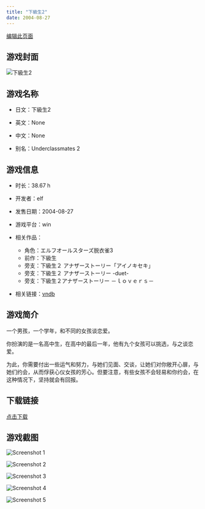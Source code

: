 ```yaml
---
title: "下級生2"
date: 2004-08-27
---
```

[编辑此页面](https://github.com/ACG-3/ADV3-source/blob/main/source/_posts/games/%E4%B8%8B%E7%B4%9A%E7%94%9F.md)

## 游戏封面

![下級生2](https%3A//pan.timero.xyz/onedrive/img_lib_001/%E4%B8%8B%E7%B4%9A%E7%94%9F_cover.avif)


## 游戏名称

- 日文：下級生2
- 英文：None
- 中文：None

- 别名：Underclassmates 2


## 游戏信息

- 时长：38.67 h
- 开发者：elf
- 发售日期：2004-08-27
- 游戏平台：win
- 相关作品：
   - 角色：エルフオールスターズ脱衣雀3
   - 前作：下級生
   - 旁支：下級生２ アナザーストーリー「アイノキセキ」
   - 旁支：下級生２ アナザーストーリー -duet-
   - 旁支：下級生２アナザーストーリー －ｌｏｖｅｒｓ－

- 相关链接：[vndb](https://vndb.org/v1083)


## 游戏简介

一个男孩，一个学年，和不同的女孩谈恋爱。

你扮演的是一名高中生，在高中的最后一年，他有九个女孩可以挑选，与之谈恋爱。

为此，你需要付出一些运气和努力，与她们见面、交谈，让她们对你敞开心扉，与她们约会，从而俘获心仪女孩的芳心。但要注意，有些女孩不会轻易和你约会，在这种情况下，坚持就会有回报。


## 下载链接

[点击下载](https://pan.timero.xyz/onedrive/adv_lib_001/%E4%B8%8B%E7%B4%9A%E7%94%9F)


## 游戏截图


![Screenshot 1](https%3A//pan.timero.xyz/onedrive/img_lib_001/%E4%B8%8B%E7%B4%9A%E7%94%9F_Screenshot_1.avif)

![Screenshot 2](https%3A//pan.timero.xyz/onedrive/img_lib_001/%E4%B8%8B%E7%B4%9A%E7%94%9F_Screenshot_2.avif)

![Screenshot 3](https%3A//pan.timero.xyz/onedrive/img_lib_001/%E4%B8%8B%E7%B4%9A%E7%94%9F_Screenshot_3.avif)

![Screenshot 4](https%3A//pan.timero.xyz/onedrive/img_lib_001/%E4%B8%8B%E7%B4%9A%E7%94%9F_Screenshot_4.avif)

![Screenshot 5](https%3A//pan.timero.xyz/onedrive/img_lib_001/%E4%B8%8B%E7%B4%9A%E7%94%9F_Screenshot_5.avif)

